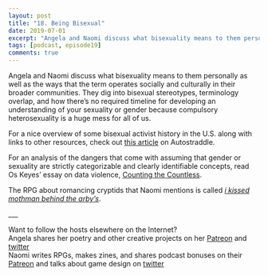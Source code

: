 ```yaml
---
layout: post
title: "18. Being Bisexual"
date: 2019-07-01
excerpt: "Angela and Naomi discuss what bisexuality means to them personally as well as the ways that the term operates socially and culturally in their broader communities."
tags: [podcast, episode19]
comments: true
---
```

<p>Angela and Naomi discuss what bisexuality means to them personally as well as the ways that the term operates socially and culturally in their broader communities. They dig into bisexual stereotypes, terminology overlap, and how there’s no required timeline for developing an understanding of your sexuality or gender because compulsory heterosexuality is a huge mess for all of us.</p>
<p>For a nice overview of some bisexual activist history in the U.S. along with links to other resources, check out <a href="https://www.autostraddle.com/weve-always-been-here-honoring-bisexual-history-imagining-bisexual-futures-308423/">this article</a> on Autostraddle.</p>
<p>For an analysis of the dangers that come with assuming that gender or sexuality are strictly categorizable and clearly identifiable concepts, read Os Keyes’ essay on data violence, <a href="https://reallifemag.com/counting-the-countless/">Counting the Countless</a>.</p>
<p>The RPG about romancing cryptids that Naomi mentions is called <a href="https://mercutioes.itch.io/mothman"><em>i kissed mothman behind the arby’s</em></a>.</p>
<p>___</p>
<p>Want to follow the hosts elsewhere on the Internet? <br>
Angela shares her poetry and other creative projects on her <a href="https://anchor.fm/dashboard/episode/www.patreon.com/philosofemme" target="_blank">Patreon</a> and <a href="https://anchor.fm/dashboard/episode/twitter.com/Phoenix24Femme" target="_blank">twitter</a><br>
Naomi writes RPGs, makes zines, and shares podcast bonuses on their <a href="https://anchor.fm/dashboard/episode/www.patreon.com/adanarama" target="_blank">Patreon</a> and talks about game design on <a href="https://anchor.fm/dashboard/episode/twitter.com/adanarama" target="_blank">twitter</a>&nbsp;</p>
